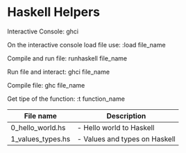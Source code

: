 # Haskell Helpers

Interactive Console:
ghci

On the interactive console load file use:
:load file_name


Compile and run file:
runhaskell file_name

Run file and interact:
ghci file_name

Compile file:
ghc file_name

Get tipe of the function:
:t function_name

| File name        		| Description 												   |
| --------------------- |------------------------------------------------------------- |
| 0_hello_world.hs 		| - Hello world to Haskell |
| 1_values_types.hs 	| - Values and types on Haskell |